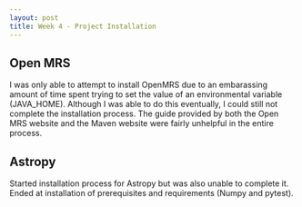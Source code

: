 ```yaml
---
layout: post
title: Week 4 - Project Installation 
---
```


## Open MRS

I was only able to attempt to install OpenMRS due to an embarassing amount of time spent trying to set the value of an environmental 
variable (JAVA_HOME). Although I was able to do this eventually, I could still not complete the installation process. The guide provided by both 
the Open MRS website and the Maven website were fairly unhelpful in the entire process.


## Astropy
Started installation process for Astropy but was also unable to complete it. Ended at installation of prerequisites and requirements (Numpy and pytest). 


